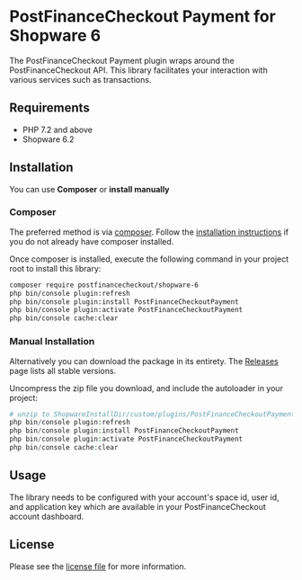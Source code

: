 PostFinanceCheckout Payment for Shopware 6
=============================

The PostFinanceCheckout Payment plugin wraps around the PostFinanceCheckout API. This library facilitates your interaction with various services such as transactions.

## Requirements

- PHP 7.2 and above
- Shopware 6.2

## Installation

You can use **Composer** or **install manually**

### Composer

The preferred method is via [composer](https://getcomposer.org). Follow the
[installation instructions](https://getcomposer.org/doc/00-intro.md) if you do not already have
composer installed.

Once composer is installed, execute the following command in your project root to install this library:

```sh
composer require postfinancecheckout/shopware-6
php bin/console plugin:refresh
php bin/console plugin:install PostFinanceCheckoutPayment
php bin/console plugin:activate PostFinanceCheckoutPayment
php bin/console cache:clear
```

### Manual Installation

Alternatively you can download the package in its entirety. The [Releases](../../releases) page lists all stable versions.

Uncompress the zip file you download, and include the autoloader in your project:

```php
# unzip to ShopwareInstallDir/custom/plugins/PostFinanceCheckoutPayment
php bin/console plugin:refresh
php bin/console plugin:install PostFinanceCheckoutPayment
php bin/console plugin:activate PostFinanceCheckoutPayment
php bin/console cache:clear
```

## Usage
The library needs to be configured with your account's space id, user id, and application key which are available in your PostFinanceCheckout
account dashboard.

## License

Please see the [license file](https://github.com/pfpayments/shopware-6/blob/master/LICENSE.txt) for more information.
